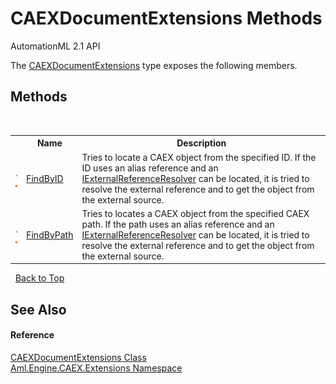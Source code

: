 # CAEXDocumentExtensions Methods
AutomationML 2.1 API 

The <a href="T_Aml_Engine_CAEX_Extensions_CAEXDocumentExtensions">CAEXDocumentExtensions</a> type exposes the following members.


## Methods
&nbsp;<table><tr><th></th><th>Name</th><th>Description</th></tr><tr><td>![Public method](media/pubmethod.gif "Public method")![Static member](media/static.gif "Static member")</td><td><a href="M_Aml_Engine_CAEX_Extensions_CAEXDocumentExtensions_FindByID">FindByID</a></td><td>
Tries to locate a CAEX object from the specified ID. If the ID uses an alias reference and an <a href="T_Aml_Engine_Services_Interfaces_IExternalReferenceResolver">IExternalReferenceResolver</a> can be located, it is tried to resolve the external reference and to get the object from the external source.</td></tr><tr><td>![Public method](media/pubmethod.gif "Public method")![Static member](media/static.gif "Static member")</td><td><a href="M_Aml_Engine_CAEX_Extensions_CAEXDocumentExtensions_FindByPath">FindByPath</a></td><td>
Tries to locates a CAEX object from the specified CAEX path. If the path uses an alias reference and an <a href="T_Aml_Engine_Services_Interfaces_IExternalReferenceResolver">IExternalReferenceResolver</a> can be located, it is tried to resolve the external reference and to get the object from the external source.</td></tr></table>&nbsp;
<a href="#caexdocumentextensions-methods">Back to Top</a>

## See Also


#### Reference
<a href="T_Aml_Engine_CAEX_Extensions_CAEXDocumentExtensions">CAEXDocumentExtensions Class</a><br /><a href="N_Aml_Engine_CAEX_Extensions">Aml.Engine.CAEX.Extensions Namespace</a><br />